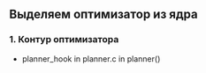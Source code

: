 ## Выделяем оптимизатор из ядра

### 1. Контур оптимизатора
- planner_hook in planner.c in planner()